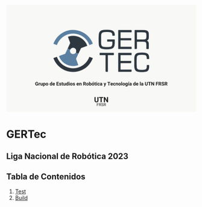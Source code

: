![Image text](https://github.com/TinchoLalo/GERTec-Scripts/blob/master/GERTec.jpg?raw=true)
# GERTec
## Liga Nacional de Robótica 2023

## Tabla de Contenidos
1. [Test](https://github.com/TinchoLalo/WEBER/tree/master/Pruebas)
2. [Build](https://github.com/TinchoLalo/WEBER/tree/master/WEBER%20BOT)

